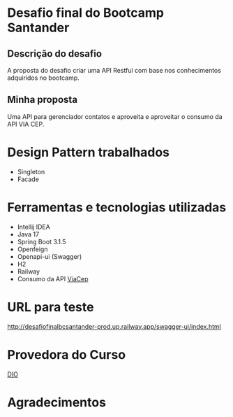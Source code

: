 
# Desafio final do Bootcamp Santander

## Descrição do desafio
A proposta do desafio criar uma API Restful com base nos conhecimentos adquiridos no bootcamp.

## Minha proposta
Uma API para gerenciador contatos e aproveita e aproveitar o consumo da API VIA CEP.

# Design Pattern trabalhados
- Singleton
- Facade

# Ferramentas e tecnologias utilizadas

- Intellij IDEA
- Java 17
- Spring Boot 3.1.5
- Openfeign
- Openapi-ui (Swagger)
- H2
- Railway
- Consumo da API [ViaCep](https://viacep.com.br/)

# URL para teste

http://desafiofinalbcsantander-prod.up.railway.app/swagger-ui/index.html

# Provedora do Curso

[DIO](https://www.dio.me/)

# Agradecimentos


